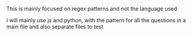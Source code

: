 This is mainly focused on regex patterns and not the language used

I will mainly use js and python, with the pattern for all the questions in a main file and also separate files to test
